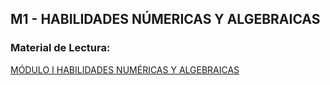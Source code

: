 ## M1 - HABILIDADES NÚMERICAS Y ALGEBRAICAS

### Material de Lectura:

[MÓDULO I
HABILIDADES
NUMÉRICAS Y
ALGEBRAICAS
](https://tup.sied.utn.edu.ar/pluginfile.php/295/mod_resource/content/6/M%C3%93DULO%20I%20teor%C3%ADa.pdf)
